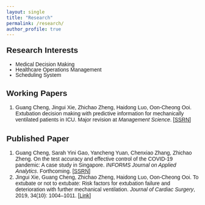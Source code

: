 ```yaml
---
layout: single
title: "Research"
permalink: /research/
author_profile: true
---
```

<body style="font-family: Arial;">
	
<h2 style="margin-top: 1em;">Research Interests</h2> 
<ul style="margin-top: 0em; margin-bottom: 1.2em; line-height:100%;">
	<li>Medical Decision Making</li>
	<li>Healthcare Operations Management</li>
	<li>Scheduling System</li>
</ul>

<h2>Working Papers</h2>
<ol style="margin-top: 0em; margin-bottom: 1.2em;">
	<li>Guang Cheng, Jingui Xie, Zhichao Zheng, Haidong Luo, Oon-Cheong Ooi. Extubation decision making with predictive information for mechanically ventilated patients in ICU. Major revision at <i>Management Science</i>. [<a href="https://ssrn.com/abstract=3397530" target="_blank">SSRN</a>]</li>
</ol>

<h2>Published Paper</h2>
<ol style="margin-top: 0em; margin-bottom: 1.2em;">
	<li>Guang Cheng, Sarah Yini Gao, Yancheng Yuan, Chenxiao Zhang, Zhichao Zheng. On the test accuracy and effective control of the COVID-19 pandemic: A case study in Singapore. <i>INFORMS Journal on Applied Analytics</i>. Forthcoming. [<a href="http://ssrn.com/abstract=3955828" target="_blank">SSRN</a>]</li>
	<!--  -->
	<li>Jingui Xie, Guang Cheng, Zhichao Zheng, Haidong Luo, Oon-Cheong Ooi. To extubate or not to extubate: Risk factors for extubation failure and deterioration with further mechanical ventilation. <i>Journal of Cardiac Surgery</i>, 2019, 34(10): 1004–1011. [<a href="https://onlinelibrary.wiley.com/doi/abs/10.1111/jocs.14189" target="_blank">Link</a>]</li>
</ol>

</body>